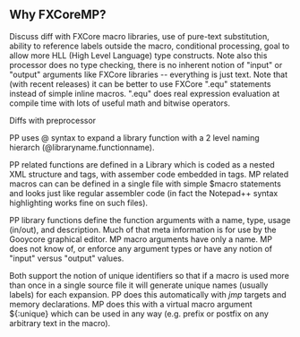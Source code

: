 ## Why FXCoreMP?
Discuss diff with FXCore macro libraries, use of pure-text substitution, ability to reference
labels outside the macro, conditional processing, goal to allow more HLL (High Level Language) type constructs. Note also this 
processor does no type checking, there is no inherent notion of "input" or "output" arguments like
FXCore libraries -- everything is just text. Note that (with recent releases) it can be better to use
FXCore ".equ" statements instead of simple inline macros. ".equ" does real expression evaluation at compile time
with lots of useful math and bitwise operators.

Diffs with preprocessor

PP uses @ syntax to expand a library function with a 2 level naming hierarch (@libraryname.functionname).

PP related functions are defined in a Library which is coded as a nested XML structure and tags, with assember
code embedded in <code></code> tags. MP related macros
can can be defined in a single file with simple $macro statements and looks just like
regular assembler code (in fact the Notepad++ syntax highlighting works fine on such files).

PP library functions define the function arguments with a name, type, usage (in/out), and description. Much
of that meta information is for use by the Gooycore graphical editor. MP macro arguments have only a name.
MP does not know of, or enforce any argument types or have any notion of "input" versus "output" values.

Both support the notion of unique identifiers so that if a macro is used more than once in a single source
file it will generate unique names (usually labels) for each expansion. PP does this automatically with
*jmp* targets and memory declarations. MP does this with a virtual macro argument ${:unique} which can
be used in any way (e.g. prefix or postfix on any arbitrary text in the macro).